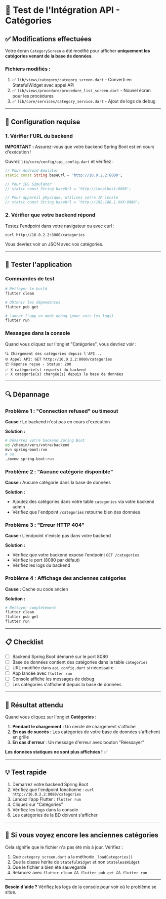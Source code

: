 # 🧪 Test de l'Intégration API - Catégories

## ✅ Modifications effectuées

Votre écran `CategoryScreen` a été modifié pour afficher **uniquement les catégories venant de la base de données**.

### Fichiers modifiés :
1. ✅ `lib/views/category/category_screen.dart` - Converti en StatefulWidget avec appel API
2. ✅ `lib/views/procedure/procedure_list_screen.dart` - Nouvel écran pour les procédures
3. ✅ `lib/core/services/category_service.dart` - Ajout de logs de debug

---

## 🔧 Configuration requise

### 1. Vérifier l'URL du backend

**IMPORTANT :** Assurez-vous que votre backend Spring Boot est en cours d'exécution !

Ouvrez `lib/core/config/api_config.dart` et vérifiez :

```dart
// Pour Android Emulator
static const String baseUrl = 'http://10.0.2.2:8080';

// Pour iOS Simulator  
// static const String baseUrl = 'http://localhost:8080';

// Pour appareil physique, utilisez votre IP locale
// static const String baseUrl = 'http://192.168.1.XXX:8080';
```

### 2. Vérifier que votre backend répond

Testez l'endpoint dans votre navigateur ou avec curl :

```bash
curl http://10.0.2.2:8080/categories
```

Vous devriez voir un JSON avec vos catégories.

---

## 🚀 Tester l'application

### Commandes de test

```bash
# Nettoyer le build
flutter clean

# Obtenir les dépendances
flutter pub get

# Lancer l'app en mode debug (pour voir les logs)
flutter run
```

### Messages dans la console

Quand vous cliquez sur l'onglet "Catégories", vous devriez voir :

```
🔍 Chargement des catégories depuis l'API...
🌐 Appel API: GET http://10.0.2.2:8080/categories
📦 Réponse reçue - Status: 200
✅ X catégorie(s) reçue(s) du backend
✅ X catégorie(s) chargée(s) depuis la base de données
```

---

## 🔍 Dépannage

### Problème 1 : "Connection refused" ou timeout

**Cause :** Le backend n'est pas en cours d'exécution

**Solution :**
```bash
# Démarrez votre backend Spring Boot
cd /chemin/vers/votre/backend
mvn spring-boot:run
# ou
./mvnw spring-boot:run
```

### Problème 2 : "Aucune catégorie disponible"

**Cause :** Aucune catégorie dans la base de données

**Solution :** 
- Ajoutez des catégories dans votre table `categories` via votre backend admin
- Vérifiez que l'endpoint `/categories` retourne bien des données

### Problème 3 : "Erreur HTTP 404"

**Cause :** L'endpoint n'existe pas dans votre backend

**Solution :**
- Vérifiez que votre backend expose l'endpoint `GET /categories`
- Vérifiez le port (8080 par défaut)
- Vérifiez les logs du backend

### Problème 4 : Affichage des anciennes catégories

**Cause :** Cache ou code ancien

**Solution :**
```bash
# Nettoyer complètement
flutter clean
flutter pub get
flutter run
```

---

## 📋 Checklist

- [ ] Backend Spring Boot démarré sur le port 8080
- [ ] Base de données contient des catégories dans la table `categories`
- [ ] URL modifiée dans `api_config.dart` si nécessaire
- [ ] App lancée avec `flutter run`
- [ ] Console affiche les messages de debug
- [ ] Les catégories s'affichent depuis la base de données

---

## 🎯 Résultat attendu

Quand vous cliquez sur l'onglet **Catégories** :

1. **Pendant le chargement** : Un cercle de chargement s'affiche
2. **En cas de succès** : Les catégories de votre base de données s'affichent en grille
3. **En cas d'erreur** : Un message d'erreur avec bouton "Réessayer"

**Les données statiques ne sont plus affichées !** ✅

---

## 💡 Test rapide

1. Démarrez votre backend Spring Boot
2. Vérifiez que l'endpoint fonctionne : `curl http://10.0.2.2:8080/categories`
3. Lancez l'app Flutter : `flutter run`
4. Cliquez sur "Catégories"
5. Vérifiez les logs dans la console
6. Les catégories de la BD doivent s'afficher

---

## 🐛 Si vous voyez encore les anciennes catégories

Cela signifie que le fichier n'a pas été mis à jour. Vérifiez :

1. Que `category_screen.dart` a la méthode `_loadCategories()`
2. Que la classe hérite de `StatefulWidget` et non `StatelessWidget`
3. Que le fichier a bien été sauvegardé
4. Relancez avec `flutter clean && flutter pub get && flutter run`

---

**Besoin d'aide ?** Vérifiez les logs de la console pour voir où le problème se situe.

